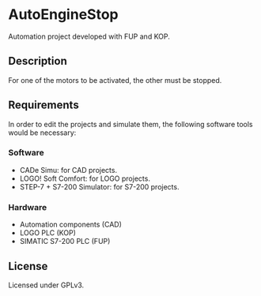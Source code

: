 # AutoEngineStop

Automation project developed with FUP and KOP.

## Description

For one of the motors to be activated, the other must be stopped.

## Requirements

In order to edit the projects and simulate them, the following software tools would be necessary:

### Software

- CADe Simu: for CAD projects.
- LOGO! Soft Comfort: for LOGO projects.
- STEP-7 + S7-200 Simulator: for S7-200 projects.

### Hardware

- Automation components (CAD)
- LOGO PLC (KOP)
- SIMATIC S7-200 PLC (FUP)

## License

Licensed under GPLv3.
